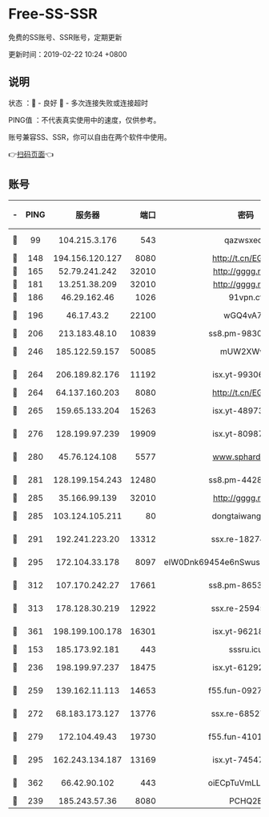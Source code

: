 # Free-SS-SSR

免费的SS账号、SSR账号，定期更新

更新时间：2019-02-22 10:24 +0800

## 说明

状态     ：🙂 - 良好 🙁 - 多次连接失败或连接超时

PING值   ：不代表真实使用中的速度，仅供参考。

账号兼容SS、SSR，你可以自由在两个软件中使用。

👉[扫码页面](https://liesauer.github.io/free-ss-ssr.github.io/)👈

## 账号

|-|PING|服务器|端口|密码|加密方式|区域|
|:----:|:----:|:-----:|-----:|:----:|:----:|:----:|
|🙂|99|104.215.3.176|543|qazwsxedc|aes-256-gcm|JP|
|🙂|148|194.156.120.127|8080|http://t.cn/EGJIyrl|rc4-md5|RU|
|🙂|165|52.79.241.242|32010|http://gggg.rocks|chacha20|KR|
|🙂|181|13.251.38.209|32010|http://gggg.rocks|chacha20|SG|
|🙂|186|46.29.162.46|1026|91vpn.cf|rc4-md5|RU|
|🙂|196|46.17.43.2|22100|wGQ4vA7D|aes-256-gcm|RU|
|🙂|206|213.183.48.10|10839|ss8.pm-98303059|rc4-md5|RU|
|🙂|246|185.122.59.157|50085|mUW2XWw8|aes-256-cfb|GB|
|🙂|264|206.189.82.176|11192|isx.yt-99306454|aes-256-cfb|SG|
|🙂|264|64.137.160.203|8080|http://t.cn/EGJIyrl|rc4-md5|CA|
|🙂|265|159.65.133.204|15263|isx.yt-48973612|aes-256-cfb|SG|
|🙂|276|128.199.97.239|19909|isx.yt-80987070|aes-256-cfb|SG|
|🙂|280|45.76.124.108|5577|www.sphard.com|aes-256-cfb|AU|
|🙂|281|128.199.154.243|12480|ss8.pm-44282057|aes-256-cfb|SG|
|🙂|285|35.166.99.139|32010|http://gggg.rocks|chacha20|US|
|🙂|285|103.124.105.211|80|dongtaiwang.com|aes-256-cfb|US|
|🙂|291|192.241.223.20|13312|ssx.re-18274414|aes-256-cfb|US|
|🙂|295|172.104.33.178|8097|eIW0Dnk69454e6nSwuspv9DmS201tQ0D|aes-256-cfb|SG|
|🙂|312|107.170.242.27|17661|ss8.pm-86538051|aes-256-cfb|US|
|🙂|313|178.128.30.219|12922|ssx.re-25945990|aes-256-cfb|SG|
|🙂|361|198.199.100.178|16301|isx.yt-96218342|aes-256-cfb|US|
|🙂|153|185.173.92.181|443|sssru.icu|rc4-md5|RU|
|🙂|236|198.199.97.237|18475|isx.yt-61292258|aes-256-cfb|US|
|🙂|259|139.162.11.113|14653|f55.fun-09274804|aes-256-cfb|SG|
|🙂|272|68.183.173.127|13776|ssx.re-68527006|aes-256-cfb|US|
|🙂|279|172.104.49.43|19730|f55.fun-41013313|aes-256-cfb|SG|
|🙂|295|162.243.134.187|13169|isx.yt-74547415|aes-256-cfb|US|
|🙂|362|66.42.90.102|443|oiECpTuVmLLxk4Ts|aes-256-cfb|US|
|🙁|239|185.243.57.36|8080|PCHQ2E|rc4-md5|US|
